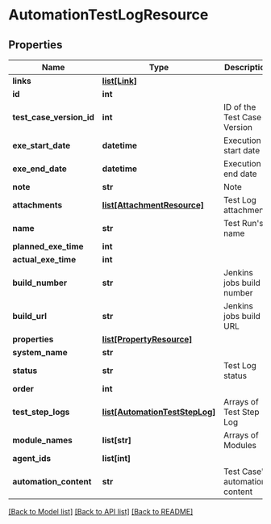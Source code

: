 # AutomationTestLogResource

## Properties
Name | Type | Description | Notes
------------ | ------------- | ------------- | -------------
**links** | [**list[Link]**](Link.md) |  | [optional] 
**id** | **int** |  | [optional] 
**test_case_version_id** | **int** | ID of the Test Case Version | [optional] 
**exe_start_date** | **datetime** | Execution start date | 
**exe_end_date** | **datetime** | Execution end date | 
**note** | **str** | Note | [optional] 
**attachments** | [**list[AttachmentResource]**](AttachmentResource.md) | Test Log attachments | [optional] 
**name** | **str** | Test Run&#39;s name | [optional] 
**planned_exe_time** | **int** |  | [optional] 
**actual_exe_time** | **int** |  | [optional] 
**build_number** | **str** | Jenkins jobs build number | [optional] 
**build_url** | **str** | Jenkins jobs build URL | [optional] 
**properties** | [**list[PropertyResource]**](PropertyResource.md) |  | [optional] 
**system_name** | **str** |  | [optional] 
**status** | **str** | Test Log status | [optional] 
**order** | **int** |  | [optional] 
**test_step_logs** | [**list[AutomationTestStepLog]**](AutomationTestStepLog.md) | Arrays of Test Step Log | [optional] 
**module_names** | **list[str]** | Arrays of Modules | [optional] 
**agent_ids** | **list[int]** |  | [optional] 
**automation_content** | **str** | Test Case&#39;s automation content | [optional] 

[[Back to Model list]](../README.md#documentation-for-models) [[Back to API list]](../README.md#documentation-for-api-endpoints) [[Back to README]](../README.md)


